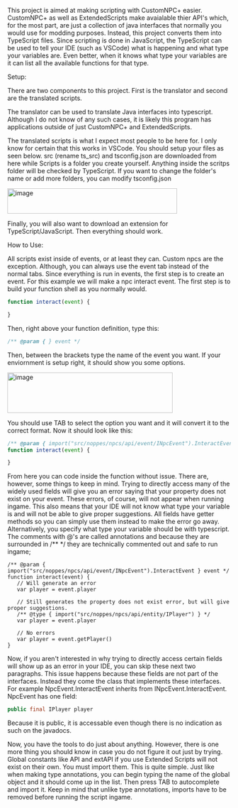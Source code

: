 This project is aimed at making scripting with CustomNPC+ easier. CustomNPC+ as well as ExtendedScripts make avaialable thier API's which, for the most part, are just a collection of java interfaces that normally you would use for modding purposes. 
Instead, this project converts them into TypeScript files. Since scripting is done in JavaScript, the TypeScript can be used to tell your IDE (such as VSCode) what is happening and what type your variables are. 
Even better, when it knows what type your variables are it can list all the available functions for that type.

Setup:

There are two components to this project. First is the translator and second are the translated scripts. 

The translator can be used to translate Java interfaces into typescript.
Although I do not know of any such cases, it is likely this program has applications outside of just CustomNPC+ and ExtendedScripts.

The translated scripts is what I expect most people to be here for. I only know for certain that this works in VSCode.
You should setup your files as seen below. src (rename ts_src) and tsconfig.json are downloaded from here while Scripts is a folder you create yourself.
Anything inside the scritps folder will be checked by TypeScript. If you want to change the folder's name or add more folders, you can modify tsconfig.json

<img width="383" height="57" alt="image" src="https://github.com/user-attachments/assets/76d24568-1d9c-4c22-9a1d-bc55a86458c3" />

Finally, you will also want to download an extension for TypeScript/JavaScript. Then everything should work.

How to Use:

All scripts exist inside of events, or at least they can. Custom npcs are the exception. Although, you can always use the event tab instead of the normal tabs.
Since everything is run in events, the first step is to create an event. For this example we will make a npc interact event.
The first step is to build your function shell as you normally would.

```js
function interact(event) {

}
```
Then, right above your function definition, type this:
```ts
/** @param { } event */
```
Then, between the brackets type the name of the event you want. If your enviornment is setup right, it should show you some options.

<img width="373" height="91" alt="image" src="https://github.com/user-attachments/assets/15375b12-f9da-4b01-add8-e75f76b1b5fc" />

You should use TAB to select the option you want and it will convert it to the correct format. Now it should look like this:

```ts
/** @param { import("src/noppes/npcs/api/event/INpcEvent").InteractEvent } event */
function interact(event) {

}
```

From here you can code inside the function without issue. There are, however, some things to keep in mind.
Trying to directly access many of the widely used fields will give you an error saying that your property does not exist on your event.
These errors, of course, will not appear when running ingame.
This also means that your IDE will not know what type your variable is and will not be able to give proper suggestions.
All fields have getter methods so you can simply use them instead to make the error go away. 
Alternatively, you specify what type your variable should be with typescript.
The comments with @'s are called annotations and because they are surrounded in /** */ they are technically commented out and safe to run ingame;
```
/** @param { import("src/noppes/npcs/api/event/INpcEvent").InteractEvent } event */
function interact(event) {
   // Will generate an error
   var player = event.player

   // Still generates the property does not exist error, but will give proper suggestions.
   /** @type { import("src/noppes/npcs/api/entity/IPlayer") } */
   var player = event.player

   // No errors
   var player = event.getPlayer() 
}
```

Now, if you aren't interested in why trying to directly access certain fields will show up as an error in your IDE, you can skip these next two paragraphs.
This issue happens because these fields are not part of the interfaces. Instead they come the class that implements these interfaces.
For example NpcEvent.InteractEvent inherits from INpcEvent.InteractEvent. NpcEvent has one field:
```java
public final IPlayer player
```
Because it is public, it is accessable even though there is no indication as such on the javadocs.

Now, you have the tools to do just about anything. However, there is one more thing you should know in case you do not figure it out just by trying.
Global constants like API and extAPI if you use Extended Scripts will not exist on their own. You must import them. This is quite simple.
Just like when making type annotations, you can begin typing the name of the global object and it should come up in the list.
Then press TAB to autocomplete and import it. Keep in mind that unlike type annotations, imports have to be removed before running the script ingame.









